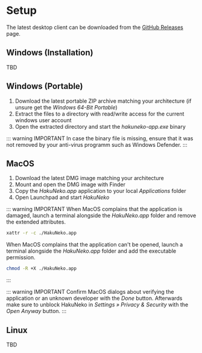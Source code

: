 # Setup

The latest desktop client can be downloaded from the [GitHub Releases](https://github.com/manga-download/haruneko/releases) page.

## Windows (Installation)

TBD

## Windows (Portable)

1. Download the latest portable ZIP archive matching your architecture (if unsure get the _Windows 64-Bit Portable_)
2. Extract the files to a directory with read/write access for the current windows user account
3. Open the extracted directory and start the _hakuneko-app.exe_ binary

::: warning IMPORTANT
In case the binary file is missing, ensure that it was not removed by your anti-virus programm such as Windows Defender.
:::

## MacOS

1. Download the latest DMG image matching your architecture
2. Mount and open the DMG image with Finder
3. Copy the _HakuNeko.app_ application to your local _Applications_ folder
4. Open Launchpad and start _HakuNeko_

::: warning IMPORTANT
When MacOS complains that the application is damaged, launch a terminal alongside the _HakuNeko.app_ folder and remove the extended attributes.

```zsh
xattr -r -c ./HakuNeko.app
```

When MacOS complains that the application can't be opened, launch a terminal alongside the _HakuNeko.app_ folder and add the executable permission.

```zsh
chmod -R +X ./HakuNeko.app
```

:::

::: warning IMPORTANT
Confirm MacOS dialogs about verifying the application or an unknown developer with the _Done_ button. Afterwards make sure to unblock HakuNeko in _Settings » Privacy & Security_ with the _Open Anyway_ button.
:::

## Linux

TBD